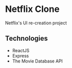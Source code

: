# Netflix Clone

Netflix's UI re-creation project

## Technologies
<ul>
  <li> ReactJS </li>
  <li> Express </li>
  <li> The Movie Database API </li>
</ul>


